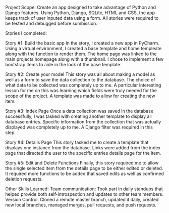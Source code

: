 Project Scope:
Create an app designed to take advantage of Python and Django features.  Using Python, Django, SQLite, HTML and CSS, the app keeps track of user inputed data using a form.  All stories were required to be tested and debugged before sumbission.

Stories I completed:

Story #1: Build the basic app
In the story, I created a new app in PyCharm.  Using a virtual environment, I created a base template and home templeate along with the function to render them.  The home page was linked to the main projects homepage along with a thumbnail.  I chose to implement a few bootstrap items to aide in the look of the base template.

Story #2: Create your model
This story was all about making a model as well as a form to save the data collection to the database.  The choice of what data to be collected was completely up to me.  A particular interesting lesson for me on this was learning which fields were truly needed for the scope of the project.  A template was made to allow for creating the new item.  

Story #3: Index Page
Once a data collection was saved in the database successfully, I was tasked with creating another template to display all database entries.  Specific information from the collection that was actually displayed was completely up to me.  A Django filter was required in this step.

Story #4: Details Page
This story tasked me to create a template that displays one instance from the database.  Links were added from the index page that directed the user to the specific entries details page for the item.

Story #5: Edit and Delete Functions
Finally, this story required me to allow the single selected item from the details page to be either edited or deleted.  It required more functions to be added that saved edits as well as confirmed deletion requests.

Other Skills Learned:
Team communication:   Took part in daily standups that helped provide both self-introspection and updates to other team members.  
Version Control:  Cloned a remote master branch, updated it daily, created new local branches, managed merges, pull requests, and push requests.
